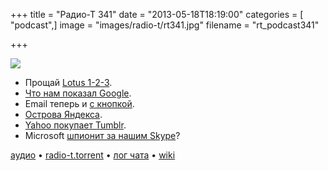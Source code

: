 +++
title = "Радио-Т 341"
date = "2013-05-18T18:19:00"
categories = [ "podcast",]
image = "images/radio-t/rt341.jpg"
filename = "rt_podcast341"

+++

![](https://radio-t.com/images/radio-t/rt341.jpg)

* Прощай [Lotus 1-2-3](http://www.zdnet.com/goodbye-lotus-1-2-3-7000015385/).
* [Что нам показал Google](http://mashable.com/2013/05/15/google-io-announcements-2013/).
* Email теперь и [с кнопкой](http://techcrunch.com/2013/05/15/google-makes-email-more-interactive-with-customizable-gmail-action-buttons/).
* [Острова Яндекса](http://clubs.ya.ru/company/replies.xml?item_no=66690).
* [Yahoo покупает Tumblr](http://www.adweek.com/news/technology/yahoo-talks-acquire-tumblr-149583).
* Microsoft [шпионит за нашим Skype](http://www.zdnet.com/is-microsoft-reading-your-skype-instant-messages-7000015388/)?

[аудио](https://cdn.radio-t.com/rt_podcast341.mp3) • [radio-t.torrent](http://www.radio-t.com/torrents/rt_podcast341.mp3.torrent) • [лог чата](http://chat.radio-t.com/logs/radio-t-341.html) • [wiki](http://wiki.radio-t.com/%D0%92%D1%8B%D0%BF%D1%83%D1%81%D0%BA_341)<audio src="https://cdn.radio-t.com/rt_podcast341.mp3" preload="none"></audio>
